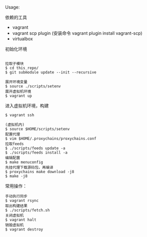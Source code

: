 Usage:

依赖的工具

- vagrant
- vagrant scp plugin (安装命令 vagrant plugin install vagrant-scp)
- virtualbox


初始化环境

```

拉取子模块
$ cd this_repo/
$ git submodule update --init --recursive

展开环境变量
$ source ./scripts/setenv
展开虚拟机环境
$ vagrant up
```

进入虚拟机环境，构建

```
$ vagrant ssh

(虚拟机内)
$ source $HOME/scripts/setenv
配置代理
$ vim $HOME/.proxychains/proxychains.conf
拉取feeds
$ ./scripts/feeds update -a
$ ./scripts/feeds install -a
编辑配置
$ make menuconfig
先挂代理下载源码包，再编译
$ proxychains make download -j8
$ make -j8
```


常用操作：
```
手动执行同步
$ vagrant rsync
取出构建结果
$ ./scripts/fetch.sh
关闭虚拟机
$ vagrant halt
销毁虚拟机
$ vagrant destroy
```

